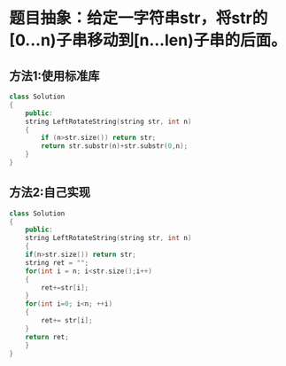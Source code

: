 
# 题目抽象：给定一字符串str，将str的[0...n)子串移动到[n...len)子串的后面。


## 方法1:使用标准库
```cpp
class Solution
{
    public:
    string LeftRotateString(string str, int n)
    {
        if (n>str.size()) return str;
        return str.substr(n)+str.substr(0,n);
    }
}
```

## 方法2:自己实现
```cpp
class Solution
{
    public:
    string LeftRotateString(string str, int n)
    {
    if(n>str.size()) return str;
    string ret = "";
    for(int i = n; i<str.size();i++)
    {
        ret+=str[i];
    }
    for(int i=0; i<n; ++i)
    {
        ret+= str[i];
    }
    return ret;
    }
}
```


